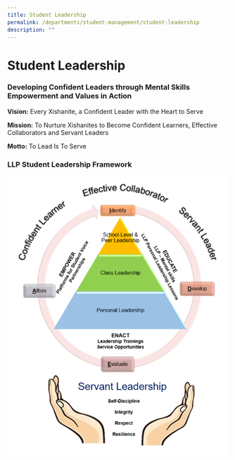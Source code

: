 ```yaml
---
title: Student Leadership
permalink: /departments/student-management/student-leadership
description: ""
---
```

# **Student Leadership**

### Developing Confident Leaders through Mental Skills Empowerment and Values in Action

**Vision:** Every Xishanite, a Confident Leader with the Heart to Serve

**Mission:** To Nurture Xishanites to Become Confident Learners, Effective Collaborators and Servant Leaders

**Motto:** To Lead Is To Serve

### LLP Student Leadership Framework

![](/images/L1.png)